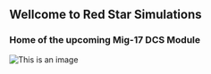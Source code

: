 ## Wellcome to Red Star Simulations 

### Home of the upcoming Mig-17 DCS Module

![This is an image](https://cdnb.artstation.com/p/assets/images/images/024/964/571/large/mike-do-mig-17-01.jpg?1584108577)
